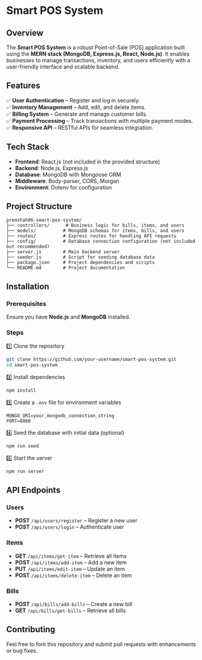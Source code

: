 # Smart POS System  

## Overview  
The **Smart POS System** is a robust Point-of-Sale (POS) application built using the **MERN stack (MongoDB, Express.js, React, Node.js)**. It enables businesses to manage transactions, inventory, and users efficiently with a user-friendly interface and scalable backend.  

## Features  
✅ **User Authentication** – Register and log in securely.  
✅ **Inventory Management** – Add, edit, and delete items.  
✅ **Billing System** – Generate and manage customer bills.  
✅ **Payment Processing** – Track transactions with multiple payment modes.  
✅ **Responsive API** – RESTful APIs for seamless integration.  

## Tech Stack  
- **Frontend**: React.js (not included in the provided structure)  
- **Backend**: Node.js, Express.js  
- **Database**: MongoDB with Mongoose ORM  
- **Middleware**: Body-parser, CORS, Morgan  
- **Environment**: Dotenv for configuration  

## Project Structure  
```
premshah06-smart-pos-system/
├── controllers/      # Business logic for bills, items, and users  
├── models/          # MongoDB schemas for items, bills, and users  
├── routes/          # Express routes for handling API requests  
├── config/          # Database connection configuration (not included but recommended)  
├── server.js        # Main backend server  
├── seeder.js        # Script for seeding database data  
├── package.json     # Project dependencies and scripts  
└── README.md        # Project documentation  
```

## Installation  

### Prerequisites  
Ensure you have **Node.js** and **MongoDB** installed.  

### Steps  
1️⃣ Clone the repository  
```bash
git clone https://github.com/your-username/smart-pos-system.git
cd smart-pos-system
```  
2️⃣ Install dependencies  
```bash
npm install
```  
3️⃣ Create a `.env` file for environment variables  
```
MONGO_URI=your_mongodb_connection_string  
PORT=8080  
```  
4️⃣ Seed the database with initial data (optional)  
```bash
npm run seed
```  
5️⃣ Start the server  
```bash
npm run server
```  

## API Endpoints  

### **Users**  
- **POST** `/api/users/register` – Register a new user  
- **POST** `/api/users/login` – Authenticate user  

### **Items**  
- **GET** `/api/items/get-item` – Retrieve all items  
- **POST** `/api/items/add-item` – Add a new item  
- **PUT** `/api/items/edit-item` – Update an item  
- **POST** `/api/items/delete-item` – Delete an item  

### **Bills**  
- **POST** `/api/bills/add-bills` – Create a new bill  
- **GET** `/api/bills/get-bills` – Retrieve all bills  

## Contributing  
Feel free to fork this repository and submit pull requests with enhancements or bug fixes.  
